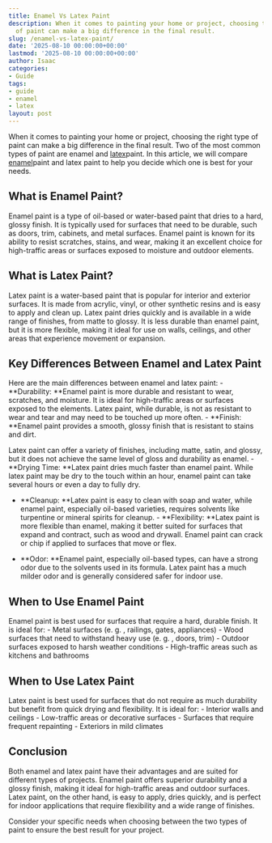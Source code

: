```yaml
---
title: Enamel Vs Latex Paint
description: When it comes to painting your home or project, choosing the right type
  of paint can make a big difference in the final result.
slug: /enamel-vs-latex-paint/
date: '2025-08-10 00:00:00+00:00'
lastmod: '2025-08-10 00:00:00+00:00'
author: Isaac
categories:
- Guide
tags:
- guide
- enamel
- latex
layout: post
---
```

When it comes to painting your home or project, choosing the right type of paint can make a big difference in the final result. Two of the most common types of paint are enamel and [latex](https://pestpolicy.com/best-paint-brushes-for-latex-paint/)paint. In this article, we will compare [enamel](https://pestpolicy.com/how-to-thin-enamel-paint/)paint and latex paint to help you decide which one is best for your needs.

##  What is Enamel Paint?

Enamel paint is a type of oil-based or water-based paint that dries to a hard, glossy finish. It is typically used for surfaces that need to be durable, such as doors, trim, cabinets, and metal surfaces. Enamel paint is known for its ability to resist scratches, stains, and wear, making it an excellent choice for high-traffic areas or surfaces exposed to moisture and outdoor elements.

##  What is Latex Paint?

Latex paint is a water-based paint that is popular for interior and exterior surfaces. It is made from acrylic, vinyl, or other synthetic resins and is easy to apply and clean up. Latex paint dries quickly and is available in a wide range of finishes, from matte to glossy. It is less durable than enamel paint, but it is more flexible, making it ideal for use on walls, ceilings, and other areas that experience movement or expansion.

##  Key Differences Between Enamel and Latex Paint

Here are the main differences between enamel and latex paint: - **Durability: **Enamel paint is more durable and resistant to wear, scratches, and moisture. It is ideal for high-traffic areas or surfaces exposed to the elements. Latex paint, while durable, is not as resistant to wear and tear and may need to be touched up more often. - **Finish: **Enamel paint provides a smooth, glossy finish that is resistant to stains and dirt.

Latex paint can offer a variety of finishes, including matte, satin, and glossy, but it does not achieve the same level of gloss and durability as enamel. - **Drying Time: **Latex paint dries much faster than enamel paint. While latex paint may be dry to the touch within an hour, enamel paint can take several hours or even a day to fully dry.

- **Cleanup: **Latex paint is easy to clean with soap and water, while enamel paint, especially oil-based varieties, requires solvents like turpentine or mineral spirits for cleanup. - **Flexibility: **Latex paint is more flexible than enamel, making it better suited for surfaces that expand and contract, such as wood and drywall. Enamel paint can crack or chip if applied to surfaces that move or flex.

- **Odor: **Enamel paint, especially oil-based types, can have a strong odor due to the solvents used in its formula. Latex paint has a much milder odor and is generally considered safer for indoor use.

##  When to Use Enamel Paint

Enamel paint is best used for surfaces that require a hard, durable finish. It is ideal for: - Metal surfaces (e. g. , railings, gates, appliances) - Wood surfaces that need to withstand heavy use (e. g. , doors, trim) - Outdoor surfaces exposed to harsh weather conditions - High-traffic areas such as kitchens and bathrooms

##  When to Use Latex Paint

Latex paint is best used for surfaces that do not require as much durability but benefit from quick drying and flexibility. It is ideal for: - Interior walls and ceilings - Low-traffic areas or decorative surfaces - Surfaces that require frequent repainting - Exteriors in mild climates

##  Conclusion

Both enamel and latex paint have their advantages and are suited for different types of projects. Enamel paint offers superior durability and a glossy finish, making it ideal for high-traffic areas and outdoor surfaces. Latex paint, on the other hand, is easy to apply, dries quickly, and is perfect for indoor applications that require flexibility and a wide range of finishes.

Consider your specific needs when choosing between the two types of paint to ensure the best result for your project.